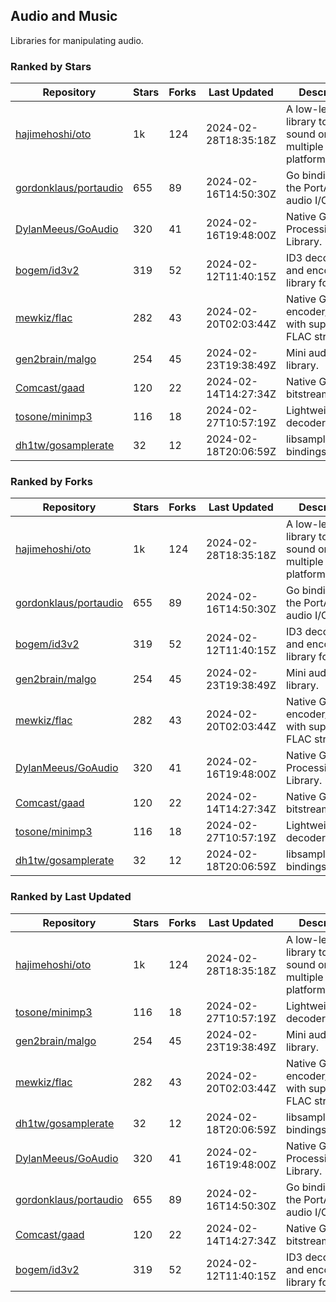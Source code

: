 ## Audio and Music

Libraries for manipulating audio.

### Ranked by Stars

| Repository | Stars | Forks | Last Updated | Description | 
|------------|-------|-------|--------------|-------------|
| [hajimehoshi/oto](https://github.com/hajimehoshi/oto) | 1k | 124 | 2024-02-28T18:35:18Z |  A low-level library to play sound on multiple platforms. |
| [gordonklaus/portaudio](https://github.com/gordonklaus/portaudio) | 655 | 89 | 2024-02-16T14:50:30Z |  Go bindings for the PortAudio audio I/O library. |
| [DylanMeeus/GoAudio](https://github.com/DylanMeeus/GoAudio) | 320 | 41 | 2024-02-16T19:48:00Z |  Native Go Audio Processing Library. |
| [bogem/id3v2](https://github.com/bogem/id3v2) | 319 | 52 | 2024-02-12T11:40:15Z |  ID3 decoding and encoding library for Go. |
| [mewkiz/flac](https://github.com/mewkiz/flac) | 282 | 43 | 2024-02-20T02:03:44Z |  Native Go FLAC encoder/decoder with support for FLAC streams. |
| [gen2brain/malgo](https://github.com/gen2brain/malgo) | 254 | 45 | 2024-02-23T19:38:49Z |  Mini audio library. |
| [Comcast/gaad](https://github.com/Comcast/gaad) | 120 | 22 | 2024-02-14T14:27:34Z |  Native Go AAC bitstream parser. |
| [tosone/minimp3](https://github.com/tosone/minimp3) | 116 | 18 | 2024-02-27T10:57:19Z |  Lightweight MP3 decoder library. |
| [dh1tw/gosamplerate](https://github.com/dh1tw/gosamplerate) | 32 | 12 | 2024-02-18T20:06:59Z |  libsamplerate bindings for go. |

### Ranked by Forks

| Repository | Stars | Forks | Last Updated | Description | 
|------------|-------|-------|--------------|-------------|
| [hajimehoshi/oto](https://github.com/hajimehoshi/oto) | 1k | 124 | 2024-02-28T18:35:18Z |  A low-level library to play sound on multiple platforms. |
| [gordonklaus/portaudio](https://github.com/gordonklaus/portaudio) | 655 | 89 | 2024-02-16T14:50:30Z |  Go bindings for the PortAudio audio I/O library. |
| [bogem/id3v2](https://github.com/bogem/id3v2) | 319 | 52 | 2024-02-12T11:40:15Z |  ID3 decoding and encoding library for Go. |
| [gen2brain/malgo](https://github.com/gen2brain/malgo) | 254 | 45 | 2024-02-23T19:38:49Z |  Mini audio library. |
| [mewkiz/flac](https://github.com/mewkiz/flac) | 282 | 43 | 2024-02-20T02:03:44Z |  Native Go FLAC encoder/decoder with support for FLAC streams. |
| [DylanMeeus/GoAudio](https://github.com/DylanMeeus/GoAudio) | 320 | 41 | 2024-02-16T19:48:00Z |  Native Go Audio Processing Library. |
| [Comcast/gaad](https://github.com/Comcast/gaad) | 120 | 22 | 2024-02-14T14:27:34Z |  Native Go AAC bitstream parser. |
| [tosone/minimp3](https://github.com/tosone/minimp3) | 116 | 18 | 2024-02-27T10:57:19Z |  Lightweight MP3 decoder library. |
| [dh1tw/gosamplerate](https://github.com/dh1tw/gosamplerate) | 32 | 12 | 2024-02-18T20:06:59Z |  libsamplerate bindings for go. |

### Ranked by Last Updated

| Repository | Stars | Forks | Last Updated | Description | 
|------------|-------|-------|--------------|-------------|
| [hajimehoshi/oto](https://github.com/hajimehoshi/oto) | 1k | 124 | 2024-02-28T18:35:18Z |  A low-level library to play sound on multiple platforms. |
| [tosone/minimp3](https://github.com/tosone/minimp3) | 116 | 18 | 2024-02-27T10:57:19Z |  Lightweight MP3 decoder library. |
| [gen2brain/malgo](https://github.com/gen2brain/malgo) | 254 | 45 | 2024-02-23T19:38:49Z |  Mini audio library. |
| [mewkiz/flac](https://github.com/mewkiz/flac) | 282 | 43 | 2024-02-20T02:03:44Z |  Native Go FLAC encoder/decoder with support for FLAC streams. |
| [dh1tw/gosamplerate](https://github.com/dh1tw/gosamplerate) | 32 | 12 | 2024-02-18T20:06:59Z |  libsamplerate bindings for go. |
| [DylanMeeus/GoAudio](https://github.com/DylanMeeus/GoAudio) | 320 | 41 | 2024-02-16T19:48:00Z |  Native Go Audio Processing Library. |
| [gordonklaus/portaudio](https://github.com/gordonklaus/portaudio) | 655 | 89 | 2024-02-16T14:50:30Z |  Go bindings for the PortAudio audio I/O library. |
| [Comcast/gaad](https://github.com/Comcast/gaad) | 120 | 22 | 2024-02-14T14:27:34Z |  Native Go AAC bitstream parser. |
| [bogem/id3v2](https://github.com/bogem/id3v2) | 319 | 52 | 2024-02-12T11:40:15Z |  ID3 decoding and encoding library for Go. |

